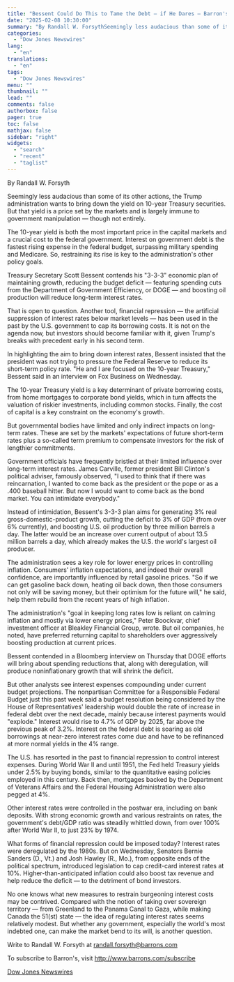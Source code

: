 ```yaml
---
title: "Bessent Could Do This to Tame the Debt — if He Dares — Barron's"
date: "2025-02-08 10:30:00"
summary: "By Randall W. ForsythSeemingly less audacious than some of its other actions, the Trump administration wants to bring down the yield on 10-year Treasury securities. But that yield is a price set by the markets and is largely immune to government manipulation — though not entirely.The 10-year yield is both..."
categories:
  - "Dow Jones Newswires"
lang:
  - "en"
translations:
  - "en"
tags:
  - "Dow Jones Newswires"
menu: ""
thumbnail: ""
lead: ""
comments: false
authorbox: false
pager: true
toc: false
mathjax: false
sidebar: "right"
widgets:
  - "search"
  - "recent"
  - "taglist"
---
```


By Randall W. Forsyth

Seemingly less audacious than some of its other actions, the Trump administration wants to bring down the yield on 10-year Treasury securities. But that yield is a price set by the markets and is largely immune to government manipulation — though not entirely.

The 10-year yield is both the most important price in the capital markets and a crucial cost to the federal government. Interest on government debt is the fastest rising expense in the federal budget, surpassing military spending and Medicare. So, restraining its rise is key to the administration's other policy goals.

Treasury Secretary Scott Bessent contends his "3-3-3" economic plan of maintaining growth, reducing the budget deficit — featuring spending cuts from the Department of Government Efficiency, or DOGE — and boosting oil production will reduce long-term interest rates.

That is open to question. Another tool, financial repression — the artificial suppression of interest rates below market levels — has been used in the past by the U.S. government to cap its borrowing costs. It is not on the agenda now, but investors should become familiar with it, given Trump's breaks with precedent early in his second term.

In highlighting the aim to bring down interest rates, Bessent insisted that the president was not trying to pressure the Federal Reserve to reduce its short-term policy rate. "He and I are focused on the 10-year Treasury," Bessent said in an interview on Fox Business on Wednesday.

The 10-year Treasury yield is a key determinant of private borrowing costs, from home mortgages to corporate bond yields, which in turn affects the valuation of riskier investments, including common stocks. Finally, the cost of capital is a key constraint on the economy's growth.

But governmental bodies have limited and only indirect impacts on long-term rates. These are set by the markets' expectations of future short-term rates plus a so-called term premium to compensate investors for the risk of lengthier commitments.

Government officials have frequently bristled at their limited influence over long-term interest rates. James Carville, former president Bill Clinton's political adviser, famously observed, "I used to think that if there was reincarnation, I wanted to come back as the president or the pope or as a .400 baseball hitter. But now I would want to come back as the bond market. You can intimidate everybody."

Instead of intimidation, Bessent's 3-3-3 plan aims for generating 3% real gross-domestic-product growth, cutting the deficit to 3% of GDP (from over 6% currently), and boosting U.S. oil production by three million barrels a day. The latter would be an increase over current output of about 13.5 million barrels a day, which already makes the U.S. the world's largest oil producer.

The administration sees a key role for lower energy prices in controlling inflation. Consumers' inflation expectations, and indeed their overall confidence, are importantly influenced by retail gasoline prices. "So if we can get gasoline back down, heating oil back down, then those consumers not only will be saving money, but their optimism for the future will," he said, help them rebuild from the recent years of high inflation.

The administration's "goal in keeping long rates low is reliant on calming inflation and mostly via lower energy prices," Peter Boockvar, chief investment officer at Bleakley Financial Group, wrote. But oil companies, he noted, have preferred returning capital to shareholders over aggressively boosting production at current prices.

Bessent contended in a Bloomberg interview on Thursday that DOGE efforts will bring about spending reductions that, along with deregulation, will produce noninflationary growth that will shrink the deficit.

But other analysts see interest expenses compounding under current budget projections. The nonpartisan Committee for a Responsible Federal Budget just this past week said a budget resolution being considered by the House of Representatives' leadership would double the rate of increase in federal debt over the next decade, mainly because interest payments would "explode." Interest would rise to 4.7% of GDP by 2025, far above the previous peak of 3.2%. Interest on the federal debt is soaring as old borrowings at near-zero interest rates come due and have to be refinanced at more normal yields in the 4% range.

The U.S. has resorted in the past to financial repression to control interest expenses. During World War II and until 1951, the Fed held Treasury yields under 2.5% by buying bonds, similar to the quantitative easing policies employed in this century. Back then, mortgages backed by the Department of Veterans Affairs and the Federal Housing Administration were also pegged at 4%.

Other interest rates were controlled in the postwar era, including on bank deposits. With strong economic growth and various restraints on rates, the government's debt/GDP ratio was steadily whittled down, from over 100% after World War II, to just 23% by 1974.

What forms of financial repression could be imposed today? Interest rates were deregulated by the 1980s. But on Wednesday, Senators Bernie Sanders (D., Vt.) and Josh Hawley (R., Mo.), from opposite ends of the political spectrum, introduced legislation to cap credit-card interest rates at 10%. Higher-than-anticipated inflation could also boost tax revenue and help reduce the deficit — to the detriment of bond investors.

No one knows what new measures to restrain burgeoning interest costs may be contrived. Compared with the notion of taking over sovereign territory — from Greenland to the Panama Canal to Gaza, while making Canada the 51(st) state — the idea of regulating interest rates seems relatively modest. But whether any government, especially the world's most indebted one, can make the market bend to its will, is another question.

Write to Randall W. Forsyth at randall.forsyth@barrons.com

To subscribe to Barron's, visit http://www.barrons.com/subscribe

[Dow Jones Newswires](https://www.tradingview.com/news/DJN_DN20250206015639:0/)
